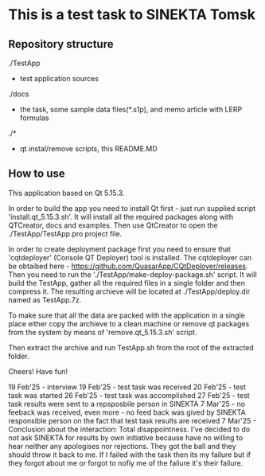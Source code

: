 This is a test task to SINEKTA Tomsk
====================================
Repository structure
--------------------
./TestApp 
  - test application sources

./docs
  - the task, some sample data files(*.s1p), and memo article with LERP formulas

./*
  - qt instal/remove scripts, this README.MD

How to use
--------------------
This application based on Qt 5.15.3. 

In order to build the app you need to install Qt first - just run supplied 
script 'install.qt_5.15.3.sh'. It will install all the required packages 
along with QTCreator, docs and examples. Then use QtCreator to open 
the ./TestApp/TestApp.pro project file.

In order to create deployment package first you need to ensure that 'cqtdeployer'
(Console QT Deployer) tool is installed. The cqtdeployer can be obtaibed here - 
https://github.com/QuasarApp/CQtDeployer/releases. Then you need to run the 
'./TestApp/make-deploy-package.sh' script. It will build the TestApp, gather all 
the required files in a single folder and then compress it. The resulting archieve will 
be located at ./TestApp/deploy.dir named as TestApp.7z.

To make sure that all the data are packed with the application in a single place
either copy the archieve to a clean machine or remove qt packages from the system
by means of 'remove.qt_5.15.3.sh' script.

Then extract the archive and run TestApp.sh from the root of the extracted folder.

Cheers! Have fun!

19 Feb'25  - interview
19 Feb'25  - test task was received
20 Feb'25  - test task was started
26 Feb'25  - test task was accomplished
27 Feb'25  - test task results were sent to a repsposbile person in SINEKTA 
 7 Mar'25  - no feeback was received, even more - no feed back was gived by SINEKTA responsible person on the fact that test task results are received
 7 Mar'25  - Conclusion about the interaction: Total disappointness. I've decided to do not ask SINEKTA for results by own initiative because have no willing to hear neither any apologises nor rejections. They got the ball and they should throw it back to me. If I failed with the task then its my failure but if they forgot about me or forgot to nofiy me of the failure it's their failure.
